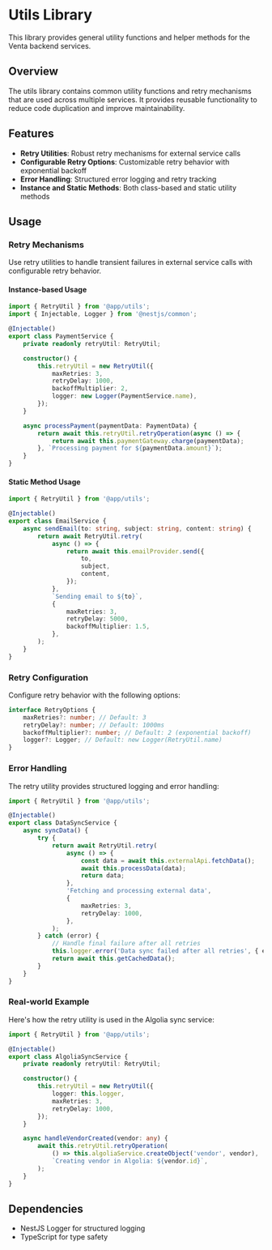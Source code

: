 # Utils Library

This library provides general utility functions and helper methods for the Venta backend services.

## Overview

The utils library contains common utility functions and retry mechanisms that are used across multiple services. It provides reusable functionality to reduce code duplication and improve maintainability.

## Features

- **Retry Utilities**: Robust retry mechanisms for external service calls
- **Configurable Retry Options**: Customizable retry behavior with exponential backoff
- **Error Handling**: Structured error logging and retry tracking
- **Instance and Static Methods**: Both class-based and static utility methods

## Usage

### Retry Mechanisms

Use retry utilities to handle transient failures in external service calls with configurable retry behavior.

#### Instance-based Usage

```typescript
import { RetryUtil } from '@app/utils';
import { Injectable, Logger } from '@nestjs/common';

@Injectable()
export class PaymentService {
	private readonly retryUtil: RetryUtil;

	constructor() {
		this.retryUtil = new RetryUtil({
			maxRetries: 3,
			retryDelay: 1000,
			backoffMultiplier: 2,
			logger: new Logger(PaymentService.name),
		});
	}

	async processPayment(paymentData: PaymentData) {
		return await this.retryUtil.retryOperation(async () => {
			return await this.paymentGateway.charge(paymentData);
		}, `Processing payment for ${paymentData.amount}`);
	}
}
```

#### Static Method Usage

```typescript
import { RetryUtil } from '@app/utils';

@Injectable()
export class EmailService {
	async sendEmail(to: string, subject: string, content: string) {
		return await RetryUtil.retry(
			async () => {
				return await this.emailProvider.send({
					to,
					subject,
					content,
				});
			},
			`Sending email to ${to}`,
			{
				maxRetries: 3,
				retryDelay: 5000,
				backoffMultiplier: 1.5,
			},
		);
	}
}
```

### Retry Configuration

Configure retry behavior with the following options:

```typescript
interface RetryOptions {
	maxRetries?: number; // Default: 3
	retryDelay?: number; // Default: 1000ms
	backoffMultiplier?: number; // Default: 2 (exponential backoff)
	logger?: Logger; // Default: new Logger(RetryUtil.name)
}
```

### Error Handling

The retry utility provides structured logging and error handling:

```typescript
import { RetryUtil } from '@app/utils';

@Injectable()
export class DataSyncService {
	async syncData() {
		try {
			return await RetryUtil.retry(
				async () => {
					const data = await this.externalApi.fetchData();
					await this.processData(data);
					return data;
				},
				'Fetching and processing external data',
				{
					maxRetries: 3,
					retryDelay: 1000,
				},
			);
		} catch (error) {
			// Handle final failure after all retries
			this.logger.error('Data sync failed after all retries', { error: error.message });
			return await this.getCachedData();
		}
	}
}
```

### Real-world Example

Here's how the retry utility is used in the Algolia sync service:

```typescript
import { RetryUtil } from '@app/utils';

@Injectable()
export class AlgoliaSyncService {
	private readonly retryUtil: RetryUtil;

	constructor() {
		this.retryUtil = new RetryUtil({
			logger: this.logger,
			maxRetries: 3,
			retryDelay: 1000,
		});
	}

	async handleVendorCreated(vendor: any) {
		await this.retryUtil.retryOperation(
			() => this.algoliaService.createObject('vendor', vendor),
			`Creating vendor in Algolia: ${vendor.id}`,
		);
	}
}
```

## Dependencies

- NestJS Logger for structured logging
- TypeScript for type safety
